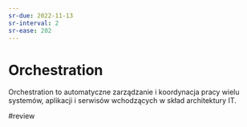 ```yaml
---
sr-due: 2022-11-13
sr-interval: 2
sr-ease: 202
---
```


# Orchestration

Orchestration to automatyczne zarządzanie i koordynacja pracy wielu systemów, aplikacji i serwisów wchodzących w skład architektury IT.

#review 